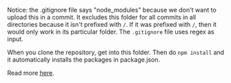 Notice: the .gitignore file says "node_modules" because we don't want to
upload this in a commit. It excludes this folder for all commits in all directories because
it isn't prefixed with `/`. If it was prefixed with `/`, then it would only work in its
particular folder. The `.gitignore` file uses regex as input.

When you clone the repository, get into this folder. Then do
`npm install` and it automatically installs the packages in package.json.

Read more [here](https://docs.github.com/en/get-started/getting-started-with-git/ignoring-files).


